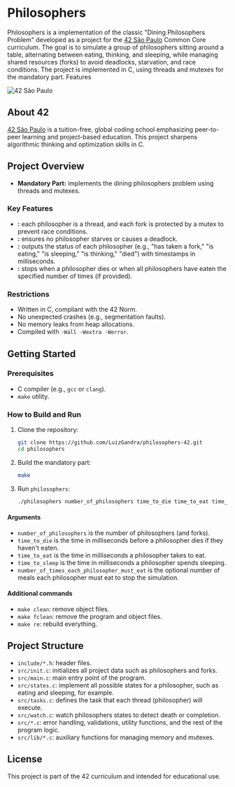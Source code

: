 # Philosophers

Philosophers is a implementation of the classic "Dining Philosophers Problem" developed as a project for the [42 São Paulo](https://www.42sp.org.br/) Common Core curriculum. The goal is to simulate a group of philosophers sitting around a table, alternating between eating, thinking, and sleeping, while managing shared resources (forks) to avoid deadlocks, starvation, and race conditions. The project is implemented in C, using threads and mutexes for the mandatory part.
Features

![42 São Paulo](https://img.shields.io/badge/42-São_Paulo-black?style=flat-square&logo=42)

## About 42

[42 São Paulo](https://www.42sp.org.br/) is a tuition-free, global coding school emphasizing peer-to-peer learning and project-based education. This project sharpens algorithmic thinking and optimization skills in C.

## Project Overview

- **Mandatory Part:** implements the dining philosophers problem using threads and mutexes.

### Key Features

- **:** each philosopher is a thread, and each fork is protected by a mutex to prevent race conditions.
- **:** ensures no philosopher starves or causes a deadlock.
- **:** outputs the status of each philosopher (e.g., "has taken a fork," "is eating," "is sleeping," "is thinking," "died") with timestamps in milliseconds.
- **:** stops when a philosopher dies or when all philosophers have eaten the specified number of times (if provided).

### Restrictions

- Written in C, compliant with the 42 Norm.
- No unexpected crashes (e.g., segmentation faults).
- No memory leaks from heap allocations.
- Compiled with `-Wall -Wextra -Werror`.

## Getting Started

### Prerequisites

- C compiler (e.g., `gcc` or `clang`).
- `make` utility.

### How to Build and Run

1. Clone the repository:

   ```bash
   git clone https://github.com/LuizGandra/philosophers-42.git
   cd philosophers
   ```

2. Build the mandatory part:

   ```bash
   make
   ```

3. Run `philosophers`:

   ```bash
   ./philosophers number_of_philosophers time_to_die time_to_eat time_to_sleep [number_of_times_each_philosopher_must_eat]
   ```

#### Arguments

- `number_of_philosophers` is the number of philosophers (and forks).
- `time_to_die` is the time in milliseconds before a philosopher dies if they haven't eaten.
- `time_to_eat` is the time in milliseconds a philosopher takes to eat.
- `time_to_sleep` is the time in milliseconds a philosopher spends sleeping.
- `number_of_times_each_philosopher_must_eat` is the optional number of meals each philosopher must eat to stop the simulation.

#### Additional commands

- `make clean`: remove object files.
- `make fclean`: remove the program and object files.
- `make re`: rebuild everything.

## Project Structure

- `include/*.h`: header files.
- `src/init.c`: initializes all project data such as philosophers and forks.
- `src/main.c`: main entry point of the program.
- `src/states.c`: implement all possible states for a philosopher, such as eating and sleeping, for example.
- `src/tasks.c`: defines the task that each thread (philosopher) will execute.
- `src/watch.c`: watch philosophers states to detect death or completion.
- `src/*.c`: error handling, validations, utility functions, and the rest of the program logic.
- `src/lib/*.c`: auxiliary functions for managing memory and mutexes.

## License

This project is part of the 42 curriculum and intended for educational use.
